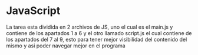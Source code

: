 # JavaScript
La tarea esta dividida en 2 archivos de JS, uno el cual es el main.js y contiene de los apartados 1 a 6 y el otro llamado script.js el cual contiene de los apartados del 7 al 9, esto para tener mejor visibilidad del contenido del mismo y asi poder navegar mejor en el programa
